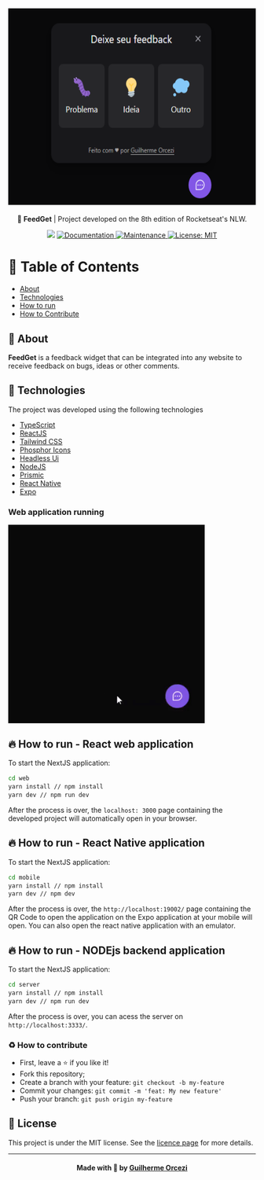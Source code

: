 <h3 align="center">
    <img alt="Feedget" width="600" height="400" title="#logo" src="./github_assets/banner.png">
    <br>
</h3>
<p align="center"> 🚀 <strong>FeedGet</strong> | Project developed on the 8th edition of Rocketseat's NLW.
 </p>

<p align="center">
   <img src="https://img.shields.io/badge/version-1.0.0-blue.svg?cacheSeconds=2592000" />
  <a href="https://github.com/guilhermeorcezi/feedget#readme">
    <img alt="Documentation" src="https://img.shields.io/badge/documentation-yes-brightgreen.svg" target="_blank" />
  </a>
  <a href="https://github.com/guilhermeorcezi/feedge/graphs/commit-activity">
    <img alt="Maintenance" src="https://img.shields.io/badge/Maintained%3F-yes-green.svg" target="_blank" />
  </a>
  <a href="https://github.com/guilhermeorcezi/feedge/blob/main/LICENSE">
    <img alt="License: MIT" src="https://img.shields.io/badge/License-MIT-yellow.svg" target="_blank" />
  </a>
</p>

# :pushpin: Table of Contents

- [About](#sobre)
- [Technologies](#tecnologias-utilizadas)
- [How to run](#como-usar)
- [How to Contribute](#como-contribuir)

<a id="sobre"></a>
## :bookmark: About

<strong>FeedGet</strong> is a feedback widget that can be integrated into any website to receive feedback on bugs, ideas or other comments.

<a id="#tecnologias-utilizadas"></a>
## :rocket: Technologies

The project was developed using the following technologies

- [TypeScript](https://www.typescriptlang.org/)
- [ReactJS](https://reactjs.org/)
- [Tailwind CSS](https://tailwindcss.com/)
- [Phosphor Icons](https://phosphoricons.com/)
- [Headless Ui](https://headlessui.dev/)
- [NodeJS](https://nodejs.org/en/)
- [Prismic](https://prismic.io/)
- [React Native](https://reactnative.dev/)
- [Expo](https://expo.dev/)

### Web application running
<div style="display: flex; flex-direction: 'row'; align-items: 'center'; justify-content:'center">
       <img src="./github_assets/use.gif" width="400px">
</div>

<a id="#como-usar"></a>
## :fire: How to run - React web application

To start the NextJS application:
```bash
cd web
yarn install // npm install
yarn dev // npm run dev
```
After the process is over, the `localhost: 3000` page containing the developed project will automatically open in your browser. 

## :fire: How to run - React Native application

To start the NextJS application:
```bash
cd mobile
yarn install // npm install
yarn dev // npm dev
```
After the process is over, the `http://localhost:19002/` page containing the QR Code to open the application on the Expo application at your mobile will open. You can also open the react native application with an emulator.

## :fire: How to run - NODEjs backend application

To start the NextJS application:
```bash
cd server
yarn install // npm install
yarn dev // npm run dev
```
After the process is over, you can acess the server on `http://localhost:3333/`.

<a id="#como-contribuir"></a>
### :recycle: How to contribute
- First, leave a ⭐ if you like it!
- Fork this repository;
- Create a branch with your feature: `git checkout -b my-feature`
- Commit your changes: `git commit -m 'feat: My new feature'`
- Push your branch: `git push origin my-feature`

## :memo: License

This project is under the MIT license. See the [licence page](https://opensource.org/licenses/MIT) for more details.

---

<h4 align="center">
    Made with 💜 by <a href="https://www.linkedin.com/in/guilherme-orcezi" target="_blank">Guilherme Orcezi</a>
</h4>

